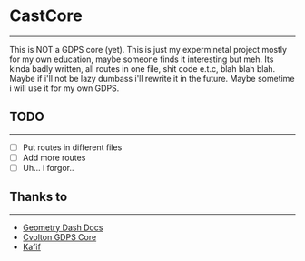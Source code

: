 # CastCore
----

This is NOT a GDPS core (yet).
This is just my experminetal project mostly for my own education, maybe someone finds it interesting but meh.
Its kinda badly written, all routes in one file, shit code e.t.c, blah blah blah.
Maybe if i'll not be lazy dumbass i'll rewrite it in the future.
Maybe sometime i will use it for my own GDPS.

## TODO
----
- [ ] Put routes in different files
- [ ] Add more routes
- [ ] Uh... i forgor..

## Thanks to
----
- [Geometry Dash Docs](https://github.com/gd-programming/gd.docs)
- [Cvolton GDPS Core](https://github.com/Cvolton/GMDprivateServer)
- [Kafif](https://yt3.googleusercontent.com/bM9n0lwAz6249n_JIkVJYSSqyd3XBvtPZr1nKnWKV362hrTnQvxWhtAMxcJ5Rczkk6NjjVZ8Cw=s900-c-k-c0x00ffffff-no-rj)